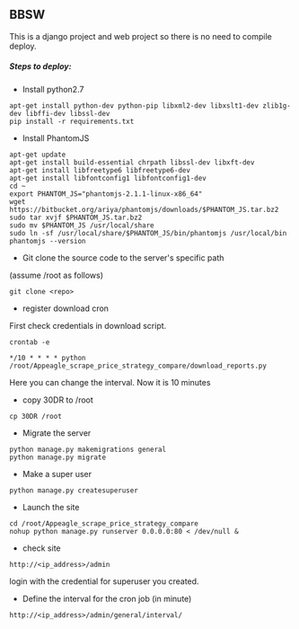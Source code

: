 
## BBSW
This is a django project and web project so there is no need to compile deploy.

##### Steps to deploy:

- Install python2.7
```
apt-get install python-dev python-pip libxml2-dev libxslt1-dev zlib1g-dev libffi-dev libssl-dev
pip install -r requirements.txt
```

- Install PhantomJS

```
apt-get update
apt-get install build-essential chrpath libssl-dev libxft-dev
apt-get install libfreetype6 libfreetype6-dev
apt-get install libfontconfig1 libfontconfig1-dev
cd ~
export PHANTOM_JS="phantomjs-2.1.1-linux-x86_64"
wget https://bitbucket.org/ariya/phantomjs/downloads/$PHANTOM_JS.tar.bz2
sudo tar xvjf $PHANTOM_JS.tar.bz2
sudo mv $PHANTOM_JS /usr/local/share
sudo ln -sf /usr/local/share/$PHANTOM_JS/bin/phantomjs /usr/local/bin
phantomjs --version
```

- Git clone the source code to the server's specific path

(assume /root as follows)

```
git clone <repo>
```

- register download cron

First check credentials in download script.
```
crontab -e

*/10 * * * * python /root/Appeagle_scrape_price_strategy_compare/download_reports.py

```
Here you can change the interval. Now it is 10 minutes

- copy 30DR to /root
```
cp 30DR /root
```

- Migrate the server
```
python manage.py makemigrations general
python manage.py migrate
```
- Make a super user
```
python manage.py createsuperuser
```
- Launch the site
```
cd /root/Appeagle_scrape_price_strategy_compare
nohup python manage.py runserver 0.0.0.0:80 < /dev/null &
```
- check site
```
http://<ip_address>/admin
```
login with the credential for superuser you created.

- Define the interval for the cron job (in minute)
```
http://<ip_address>/admin/general/interval/

```
